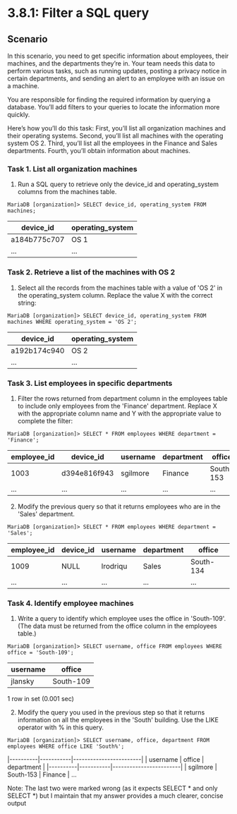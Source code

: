 # 3.8.1: Filter a SQL query

## Scenario
In this scenario, you need to get specific information about employees, their machines, and the departments they’re in. Your team needs this data to perform various tasks, such as running updates, posting a privacy notice in certain departments, and sending an alert to an employee with an issue on a machine.

You are responsible for finding the required information by querying a database. You’ll add filters to your queries to locate the information more quickly.

Here’s how you’ll do this task: First, you’ll list all organization machines and their operating systems. Second, you’ll list all machines with the operating system OS 2. Third, you’ll list all the employees in the Finance and Sales departments. Fourth, you’ll obtain information about machines.


### Task 1. List all organization machines
1. Run a SQL query to retrieve only the device_id and operating_system columns from the machines table.
```
MariaDB [organization]> SELECT device_id, operating_system FROM machines;
```
| device_id    | operating_system |
|--------------|------------------|
| a184b775c707 | OS 1             |
|...|...|

### Task 2. Retrieve a list of the machines with OS 2
1. Select all the records from the machines table with a value of 'OS 2' in the operating_system column. Replace the value X with the correct string:
```
MariaDB [organization]> SELECT device_id, operating_system FROM machines WHERE operating_system = 'OS 2';
```
| device_id    | operating_system |
|--------------|------------------|
| a192b174c940 | OS 2             |
|...|...|

### Task 3. List employees in specific departments
1. Filter the rows returned from department column in the employees table to include only employees from the 'Finance' department. Replace X with the appropriate column name and Y with the appropriate value to complete the filter:
```
MariaDB [organization]> SELECT * FROM employees WHERE department = 'Finance';
```
| employee_id | device_id    | username | department | office      |
|-------------|--------------|----------|------------|-------------|
|        1003 | d394e816f943 | sgilmore | Finance    | South-153   |
|...|...|...|...|...|

2. Modify the previous query so that it returns employees who are in the 'Sales' department.
```
MariaDB [organization]> SELECT * FROM employees WHERE department = 'Sales';
```
| employee_id | device_id    | username | department | office      |
|-------------|--------------|----------|------------|-------------|
|        1009 | NULL         | lrodriqu | Sales      | South-134   |
|...|...|...|...|...|

### Task 4. Identify employee machines
1. Write a query to identify which employee uses the office in 'South-109'. (The data must be returned from the office column in the employees table.)
```
MariaDB [organization]> SELECT username, office FROM employees WHERE office = 'South-109';
```
| username | office    |
|----------|-----------|
| jlansky  | South-109 |
1 row in set (0.001 sec)

2. Modify the query you used in the previous step so that it returns information on all the employees in the 'South' building. Use the LIKE operator with % in this query.
```
MariaDB [organization]> SELECT username, office, department FROM employees WHERE office LIKE 'South%';
```
|----------|-----------|------------------------|
| username | office    | department             |
|----------|-----------|------------------------|
| sgilmore | South-153 | Finance                |
...

Note: The last two were marked wrong (as it expects SELECT * and only SELECT *) but I maintain that my answer provides a much clearer, concise output
